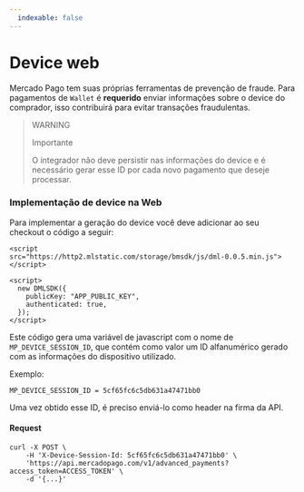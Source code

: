 ```yaml
---
  indexable: false
---
```


# Device web

Mercado Pago tem suas próprias ferramentas de prevenção de fraude. Para pagamentos de `Wallet` é **requerido** enviar informações sobre o device do comprador, isso contribuirá para evitar transações fraudulentas.

> WARNING
>
> Importante
>
> O integrador não deve persistir nas informações do device e é necessário gerar esse ID por cada novo pagamento que deseje processar.

### Implementação de device na Web

Para implementar a geração do device você deve adicionar ao seu checkout o código a seguir:

```curl
<script
src="https://http2.mlstatic.com/storage/bmsdk/js/dml-0.0.5.min.js"></script>

<script>
  new DMLSDK({
    publicKey: "APP_PUBLIC_KEY",
    authenticated: true,
  });
</script>
```

Este código gera uma variável de javascript com o nome de `MP_DEVICE_SESSION_ID`, que contém como valor um ID alfanumérico gerado com as informações do dispositivo utilizado.

Exemplo:
```curl
MP_DEVICE_SESSION_ID = 5cf65fc6c5db631a47471bb0
```

Uma vez obtido esse ID, é preciso enviá-lo como header na firma da API.

#### Request
```curl
curl -X POST \
    -H 'X-Device-Session-Id: 5cf65fc6c5db631a47471bb0' \
    'https://api.mercadopago.com/v1/advanced_payments?access_token=ACCESS_TOKEN' \
    -d '{...}'
```